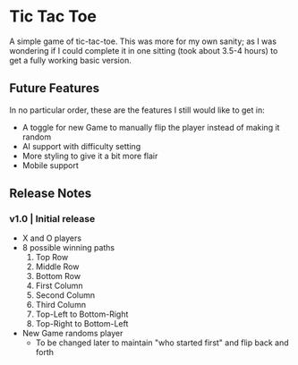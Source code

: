 # Tic Tac Toe

A simple game of tic-tac-toe. This was more for my own sanity; as I was wondering if I could complete it in one sitting (took about 3.5-4 
hours) to get a fully working basic version.

## Future Features

In no particular order, these are the features I still would like to get in:

* A toggle for new Game to manually flip the player instead of making it random
* AI support with difficulty setting
* More styling to give it a bit more flair
* Mobile support

## Release Notes 

### v1.0 \| **Initial release**

* X and O players
* 8 possible winning paths
    1. Top Row
    2. Middle Row
    3. Bottom Row
    4. First Column
    5. Second Column
    6. Third Column
    7. Top-Left to Bottom-Right
    8. Top-Right to Bottom-Left
* New Game randoms player
    * To be changed later to maintain "who started first" and flip back and forth
